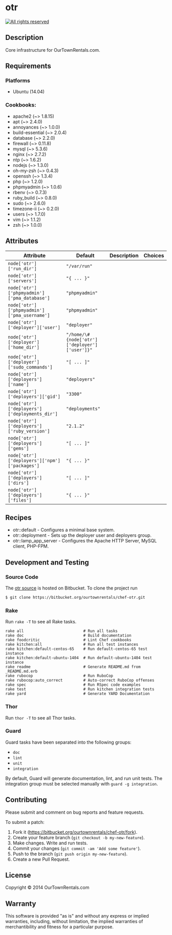 # otr

[![All rights reserved](http://img.shields.io/badge/license-All_rights_reserved-red.svg?style=flat)](./LICENSE.txt)

## Description

Core infrastructure for OurTownRentals.com.

## Requirements

### Platforms

* Ubuntu (14.04)

### Cookbooks:

* apache2 (~> 1.8.15)
* apt (~> 2.4.0)
* annoyances (~> 1.0.0)
* build-essential (~> 2.0.4)
* database (~> 2.2.0)
* firewall (~> 0.11.8)
* mysql (~> 5.3.6)
* nginx (~> 2.7.2)
* ntp (~> 1.6.2)
* nodejs (~> 1.3.0)
* oh-my-zsh (~> 0.4.3)
* openssh (~> 1.3.4)
* php (~> 1.2.0)
* phpmyadmin (~> 1.0.6)
* rbenv (~> 0.7.3)
* ruby_build (~> 0.8.0)
* sudo (~> 2.6.0)
* timezone-ii (~> 0.2.0)
* users (~> 1.7.0)
* vim (~> 1.1.2)
* zsh (~> 1.0.0)

## Attributes

Attribute | Default | Description | Choices
----------|---------|-------------|--------
`node['otr']['run_dir']` | `"/var/run"` |  |
`node['otr']['servers']` | `"{ ... }"` |  |
`node['otr']['phpmyadmin']['pma_database']` | `"phpmyadmin"` |  |
`node['otr']['phpmyadmin']['pma_username']` | `"phpmyadmin"` |  |
`node['otr']['deployer']['user']` | `"deployer"` |  |
`node['otr']['deployer']['home_dir']` | `"/home/\#{node['otr']['deployer']['user']}"` |  |
`node['otr']['deployer']['sudo_commands']` | `"[ ... ]"` |  |
`node['otr']['deployers']['name']` | `"deployers"` |  |
`node['otr']['deployers']['gid']` | `"3300"` |  |
`node['otr']['deployers']['deployments_dir']` | `"deployments"` |  |
`node['otr']['deployers']['ruby_version']` | `"2.1.2"` |  |
`node['otr']['deployers']['gems']` | `"[ ... ]"` |  |
`node['otr']['deployers']['npm']['packages']` | `"{ ... }"` |  |
`node['otr']['deployers']['dirs']` | `"[ ... ]"` |  |
`node['otr']['deployers']['files']` | `"{ ... }"` |  |

## Recipes

* otr::default - Configures a minimal base system.
* otr::deployment - Sets up the deployer user and deployers group.
* otr::lamp_app_server - Configures the Apache HTTP Server, MySQL client, PHP-FPM.

## Development and Testing

### Source Code

The [otr source](https://bitbucket.org/ourtownrentals/chef-otr)
is hosted on Bitbucket.
To clone the project run

````bash
$ git clone https://bitbucket.org/ourtownrentals/chef-otr.git
````

### Rake

Run `rake -T` to see all Rake tasks.

````
rake all                          # Run all tasks
rake doc                          # Build documentation
rake foodcritic                   # Lint Chef cookbooks
rake kitchen:all                  # Run all test instances
rake kitchen:default-centos-65    # Run default-centos-65 test instance
rake kitchen:default-ubuntu-1404  # Run default-ubuntu-1404 test instance
rake readme                       # Generate README.md from _README.md.erb
rake rubocop                      # Run RuboCop
rake rubocop:auto_correct         # Auto-correct RuboCop offenses
rake spec                         # Run RSpec code examples
rake test                         # Run kitchen integration tests
rake yard                         # Generate YARD Documentation
````

### Thor

Run `thor -T` to see all Thor tasks.

### Guard

Guard tasks have been separated into the following groups:

- `doc`
- `lint`
- `unit`
- `integration`

By default, Guard will generate documentation, lint, and run unit tests.
The integration group must be selected manually with `guard -g integration`.

## Contributing

Please submit and comment on bug reports and feature requests.

To submit a patch:

1. Fork it (https://bitbucket.org/ourtownrentals/chef-otr/fork).
2. Create your feature branch (`git checkout -b my-new-feature`).
3. Make changes. Write and run tests.
4. Commit your changes (`git commit -am 'Add some feature'`).
5. Push to the branch (`git push origin my-new-feature`).
6. Create a new Pull Request.

## License

Copyright © 2014 OurTownRentals.com

## Warranty

This software is provided "as is" and without any express or
implied warranties, including, without limitation, the implied
warranties of merchantibility and fitness for a particular
purpose.
